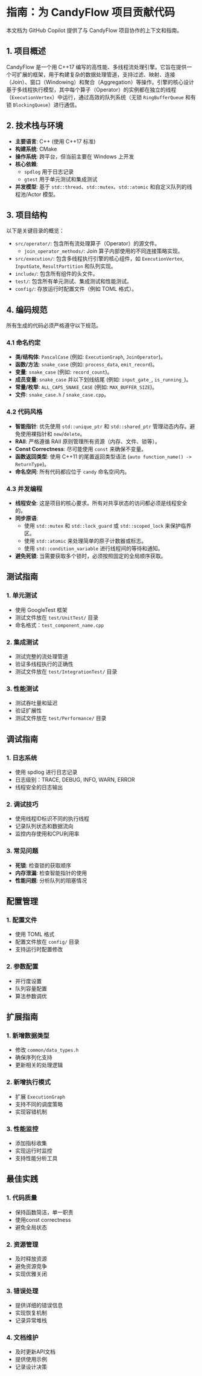 # 指南：为 CandyFlow 项目贡献代码

本文档为 GitHub Copilot 提供了与 CandyFlow 项目协作的上下文和指南。

## 1. 项目概述

CandyFlow 是一个用 C++17 编写的高性能、多线程流处理引擎。它旨在提供一个可扩展的框架，用于构建复杂的数据处理管道，支持过滤、映射、连接（Join）、窗口（Windowing）和聚合（Aggregation）等操作。引擎的核心设计基于多线程执行模型，其中每个算子（Operator）的实例都在独立的线程（`ExecutionVertex`）中运行，通过高效的队列系统（无锁 `RingBufferQueue` 和有锁 `BlockingQueue`）进行通信。

## 2. 技术栈与环境

*   **主要语言**: C++ (使用 C++17 标准)
*   **构建系统**: CMake
*   **操作系统**: 跨平台，但当前主要在 Windows 上开发
*   **核心依赖**:
    *   `spdlog` 用于日志记录
    *   `gtest` 用于单元测试和集成测试
*   **并发模型**: 基于 `std::thread`、`std::mutex`、`std::atomic` 和自定义队列的线程池/Actor 模型。

## 3. 项目结构

以下是关键目录的概览：

*   `src/operator/`: 包含所有流处理算子（Operator）的源文件。
    *   `join_operator_methods/`: Join 算子内部使用的不同连接策略实现。
*   `src/execution/`: 包含多线程执行引擎的核心组件，如 `ExecutionVertex`, `InputGate`, `ResultPartition` 和队列实现。
*   `include/`: 包含所有组件的头文件。
*   `test/`: 包含所有单元测试、集成测试和性能测试。
*   `config/`: 存放运行时配置文件（例如 TOML 格式）。

## 4. 编码规范

所有生成的代码必须严格遵守以下规范。

### 4.1 命名约定

*   **类/结构体**: `PascalCase` (例如: `ExecutionGraph`, `JoinOperator`)。
*   **函数/方法**: `snake_case` (例如: `process_data`, `emit_record`)。
*   **变量**: `snake_case` (例如: `record_count`)。
*   **成员变量**: `snake_case` 并以下划线结尾 (例如: `input_gate_`, `is_running_`)。
*   **常量/枚举**: `ALL_CAPS_SNAKE_CASE` (例如: `MAX_BUFFER_SIZE`)。
*   **文件**: `snake_case.h` / `snake_case.cpp`。

### 4.2 代码风格

*   **智能指针**: 优先使用 `std::unique_ptr` 和 `std::shared_ptr` 管理动态内存。避免使用裸指针和 `new`/`delete`。
*   **RAII**: 严格遵循 RAII 原则管理所有资源（内存、文件、锁等）。
*   **Const Correctness**: 尽可能使用 `const` 来确保不变量。
*   **函数返回类型**: 使用 C++11 的尾置返回类型语法 (`auto function_name() -> ReturnType`)。
*   **命名空间**: 所有代码都应位于 `candy` 命名空间内。

### 4.3 并发编程

*   **线程安全**: 这是项目的核心要求。所有对共享状态的访问都必须是线程安全的。
*   **同步原语**:
    *   使用 `std::mutex` 和 `std::lock_guard` 或 `std::scoped_lock` 来保护临界区。
    *   使用 `std::atomic` 来处理简单的原子计数器或标志。
    *   使用 `std::condition_variable` 进行线程间的等待和通知。
*   **避免死锁**: 当需要获取多个锁时，必须按照固定的全局顺序获取。

## 测试指南

### 1. 单元测试
- 使用 GoogleTest 框架
- 测试文件放在 `test/UnitTest/` 目录
- 命名格式：`test_component_name.cpp`

### 2. 集成测试
- 测试完整的流处理管道
- 验证多线程执行的正确性
- 测试文件放在 `test/IntegrationTest/` 目录

### 3. 性能测试
- 测试吞吐量和延迟
- 验证扩展性
- 测试文件放在 `test/Performance/` 目录

## 调试指南

### 1. 日志系统
- 使用 spdlog 进行日志记录
- 日志级别：TRACE, DEBUG, INFO, WARN, ERROR
- 线程安全的日志输出

### 2. 调试技巧
- 使用线程ID标识不同的执行线程
- 记录队列状态和数据流向
- 监控内存使用和CPU利用率

### 3. 常见问题
- **死锁**: 检查锁的获取顺序
- **内存泄漏**: 检查智能指针的使用
- **性能问题**: 分析队列的阻塞情况

## 配置管理

### 1. 配置文件
- 使用 TOML 格式
- 配置文件放在 `config/` 目录
- 支持运行时配置修改

### 2. 参数配置
- 并行度设置
- 队列容量配置
- 算法参数调优

## 扩展指南

### 1. 新增数据类型
- 修改 `common/data_types.h`
- 确保序列化支持
- 更新相关的处理逻辑

### 2. 新增执行模式
- 扩展 `ExecutionGraph`
- 支持不同的调度策略
- 实现容错机制

### 3. 性能监控
- 添加指标收集
- 实现运行时监控
- 支持性能分析工具

## 最佳实践

### 1. 代码质量
- 保持函数简洁，单一职责
- 使用const correctness
- 避免全局状态

### 2. 资源管理
- 及时释放资源
- 避免资源竞争
- 实现优雅关闭

### 3. 错误处理
- 提供详细的错误信息
- 实现恢复机制
- 记录异常堆栈

### 4. 文档维护
- 及时更新API文档
- 提供使用示例
- 记录设计决策
